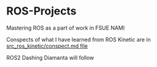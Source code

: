 # ROS-Projects
Mastering ROS as a part of work in FSUE NAMI

Conspects of what I have learned from ROS Kinetic are in [src_ros_kinetic/conspect.md file](conspect.md)

ROS2 Dashing Diamanta will follow